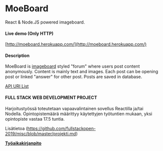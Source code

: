 # MoeBoard
React &amp; Node.JS powered imageboard. 

#### Live demo (Only HTTP)
[http://moeboard.herokuapp.com/](http://moeboard.herokuapp.com/)

#### Description
MoeBoard is [imageboard](https://en.wikipedia.org/wiki/Imageboard) styled "forum" where users post content anonymously. 
Content is mainly text and images. Each post can be opening post or linked "answer" for other post. Posts are saved in database.

[API URI List](https://github.com/Tatatofly/MoeBoard/blob/master/pathList.md)

#### FULL STACK WEB DEVELOPMENT PROJECT
Harjoitustyössä toteutetaan vapaavalintainen sovellus Reactilla ja/tai Nodella.
Opintopistemäärä määrittyy käytettyjen työtuntien mukaan, yksi opintopiste vastaa 17.5 tuntia.

Lisätietoa (https://github.com/fullstackopen-2019/misc/blob/master/projekti.md)


[**Työaikakirjanpito**](https://github.com/Tatatofly/MoeBoard/blob/master/tuntikirjanpito.md)

